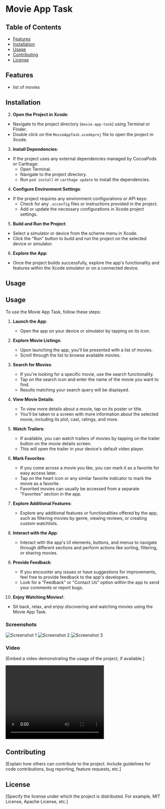 # Movie App Task

## Table of Contents

- [Features](#features)
- [Installation](#installation)
- [Usage](#usage)
- [Contributing](#contributing)
- [License](#license)

## Features

- list of movies

## Installation


2. **Open the Project in Xcode**:
- Navigate to the project directory (`movie-app-task`) using Terminal or Finder.
- Double click on the `MovieAppTask.xcodeproj` file to open the project in Xcode.

3. **Install Dependencies**:
- If the project uses any external dependencies managed by CocoaPods or Carthage:
  - Open Terminal.
  - Navigate to the project directory.
  - Run `pod install` or `carthage update` to install the dependencies.

4. **Configure Environment Settings**:
- If the project requires any environment configurations or API keys:
  - Check for any `.xcconfig` files or instructions provided in the project.
  - Add or update the necessary configurations in Xcode project settings.

5. **Build and Run the Project**:
- Select a simulator or device from the scheme menu in Xcode.
- Click the "Run" button to build and run the project on the selected device or simulator.

6. **Explore the App**:
- Once the project builds successfully, explore the app's functionality and features within the Xcode simulator or on a connected device.



## Usage

## Usage

To use the Movie App Task, follow these steps:

1. **Launch the App**:
   - Open the app on your device or simulator by tapping on its icon.

2. **Explore Movie Listings**:
   - Upon launching the app, you'll be presented with a list of movies.
   - Scroll through the list to browse available movies.

3. **Search for Movies**:
   - If you're looking for a specific movie, use the search functionality.
   - Tap on the search icon and enter the name of the movie you want to find.
   - Results matching your search query will be displayed.

4. **View Movie Details**:
   - To view more details about a movie, tap on its poster or title.
   - You'll be taken to a screen with more information about the selected movie, including its plot, cast, ratings, and more.

5. **Watch Trailers**:
   - If available, you can watch trailers of movies by tapping on the trailer button on the movie details screen.
   - This will open the trailer in your device's default video player.

6. **Mark Favorites**:
   - If you come across a movie you like, you can mark it as a favorite for easy access later.
   - Tap on the heart icon or any similar favorite indicator to mark the movie as a favorite.
   - Favorited movies can usually be accessed from a separate "Favorites" section in the app.

7. **Explore Additional Features**:
   - Explore any additional features or functionalities offered by the app, such as filtering movies by genre, viewing reviews, or creating custom watchlists.

8. **Interact with the App**:
   - Interact with the app's UI elements, buttons, and menus to navigate through different sections and perform actions like sorting, filtering, or sharing movies.

9. **Provide Feedback**:
   - If you encounter any issues or have suggestions for improvements, feel free to provide feedback to the app's developers.
   - Look for a "Feedback" or "Contact Us" option within the app to send your comments or report bugs.

10. **Enjoy Watching Movies!**:
   - Sit back, relax, and enjoy discovering and watching movies using the Movie App Task.


### Screenshots

![Screenshot 1](screenshots/screenshot1.png)
![Screenshot 2](screenshots/screenshot2.png)
![Screenshot 3](screenshots/screenshot3.png)

### Video

[Embed a video demonstrating the usage of the project, if available.]

<video width="320" height="240" controls>
  <source src="video/demo.mp4" type="video/mp4">
  Your browser does not support the video tag.
</video>

## Contributing

[Explain how others can contribute to the project. Include guidelines for code contributions, bug reporting, feature requests, etc.]

## License

[Specify the license under which the project is distributed. For example, MIT License, Apache License, etc.]
